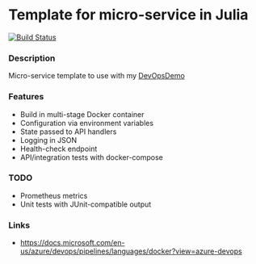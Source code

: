 # Template for micro-service in Julia

[![Build Status](https://dev.azure.com/butzist/DevOpsDemo/_apis/build/status/DevOpsDemoTF.DevOpsDemo-template-Julia?branchName=master)](https://dev.azure.com/butzist/DevOpsDemo/_build/latest?definitionId=10&branchName=master)

### Description

Micro-service template to use with my
[DevOpsDemo](https://github.com/DevOpsDemoTF/DevOpsDemo)

### Features

- Build in multi-stage Docker container
- Configuration via environment variables
- State passed to API handlers
- Logging in JSON
- Health-check endpoint
- API/integration tests with docker-compose

### TODO

- Prometheus metrics
- Unit tests with JUnit-compatible output

### Links

- https://docs.microsoft.com/en-us/azure/devops/pipelines/languages/docker?view=azure-devops
